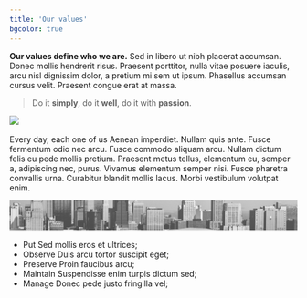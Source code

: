 ```yaml
---
title: 'Our values'
bgcolor: true
---
```


**Our values define who we are.** Sed in libero ut nibh placerat accumsan. Donec mollis hendrerit risus. Praesent porttitor, nulla vitae posuere iaculis, arcu nisl dignissim dolor, a pretium mi sem ut ipsum. Phasellus accumsan cursus velit. Praesent congue erat at massa.


>Do it **simply**, do it **well**, do it with **passion**.

![](banner-1.jpg)

Every day, each one of us Aenean imperdiet. Nullam quis ante. Fusce fermentum odio nec arcu. Fusce commodo aliquam arcu. Nullam dictum felis eu pede mollis pretium. Praesent metus tellus, elementum eu, semper a, adipiscing nec, purus. Vivamus elementum semper nisi. Fusce pharetra convallis urna. Curabitur blandit mollis lacus. Morbi vestibulum volutpat enim.

![](113H-banner.jpg)

* Put Sed mollis eros et ultrices;
* Observe Duis arcu tortor suscipit eget;
* Preserve Proin faucibus arcu;
* Maintain Suspendisse enim turpis dictum sed;
* Manage Donec pede justo fringilla vel;